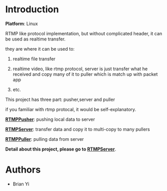 # Introduction

**Platform**: Linux

RTMP like protocol implementation, but without complicated header, it can be used as realtime transfer.  

they are where it can be used to:  

1. realtime file transfer  

2. realtime video, like rtmp protocol, server is just transfer what he received and copy many of it to puller which is match up with packet app 
 
3. etc.  

This project has three part: pusher,server and puller  

if you familiar with rtmp protocal, it would be self-explanatory.  

**[RTMPPusher](https://github.com/BrianYi/RTMPPusher)**: pushing local data to server  

**[RTMPServer](https://github.com/BrianYi/RTMPServer)**: transfer data and copy it to multi-copy to many pullers  

**[RTMPPuller](https://github.com/BrianYi/RTMPPuller)**: pulling data from server   

**Detail about this project, please go to [RTMPServer](https://github.com/BrianYi/RTMPServer)**.

# Authors
- Brian Yi